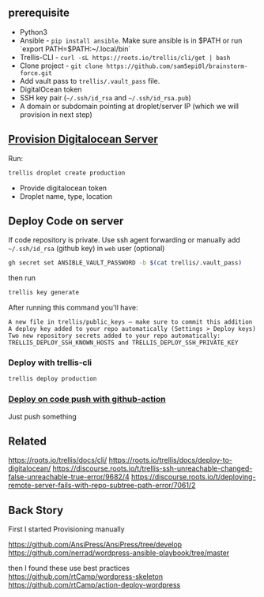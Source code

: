 ## prerequisite

- Python3
- Ansible - `pip install ansible`.
    Make sure ansible is in $PATH or run `export PATH=$PATH:~/.local/bin`
- Trellis-CLI - `curl -sL https://roots.io/trellis/cli/get | bash`
- Clone project - `git clone https://github.com/sam5epi0l/brainstorm-force.git`
- Add vault pass to `trellis/.vault_pass` file.
- DigitalOcean token
- SSH key pair (`~/.ssh/id_rsa` and `~/.ssh/id_rsa.pub`)
- A domain or subdomain pointing at droplet/server IP (which we will provision in next step)

## [Provision Digitalocean Server](https://roots.io/trellis/docs/deploy-to-digitalocean/)

Run:
```bash
trellis droplet create production
```
- Provide digitalocean token
- Droplet name, type, location

## Deploy Code on server

If code repository is private. Use ssh agent forwarding or manually add `~/.ssh/id_rsa` (github key) in `web` user (optional)


```bash
gh secret set ANSIBLE_VAULT_PASSWORD -b $(cat trellis/.vault_pass)
```
then run
```bash
trellis key generate
```
After running this command you'll have:

    A new file in trellis/public_keys — make sure to commit this addition
    A deploy key added to your repo automatically (Settings > Deploy keys)
    Two new repository secrets added to your repo automatically: TRELLIS_DEPLOY_SSH_KNOWN_HOSTS and TRELLIS_DEPLOY_SSH_PRIVATE_KEY


### Deploy with trellis-cli

```bash
trellis deploy production
```


### [Deploy on code push with github-action](https://roots.io/trellis/docs/deploy-with-github-actions/)
Just push something


## Related

https://roots.io/trellis/docs/cli/
https://roots.io/trellis/docs/deploy-to-digitalocean/
https://discourse.roots.io/t/trellis-ssh-unreachable-changed-false-unreachable-true-error/9682/4
https://discourse.roots.io/t/deploying-remote-server-fails-with-repo-subtree-path-error/7061/2

## Back Story

First I started Provisioning manually

https://github.com/AnsiPress/AnsiPress/tree/develop
https://github.com/nerrad/wordpress-ansible-playbook/tree/master

then I found these use best practices
https://github.com/rtCamp/wordpress-skeleton
https://github.com/rtCamp/action-deploy-wordpress

